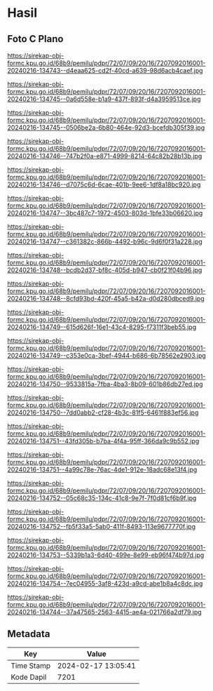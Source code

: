 # Hasil

## Foto C Plano

https://sirekap-obj-formc.kpu.go.id/68b9/pemilu/pdpr/72/07/09/20/16/7207092016001-20240216-134743--d4eaa625-cd2f-40cd-a639-98d6acb4caef.jpg

https://sirekap-obj-formc.kpu.go.id/68b9/pemilu/pdpr/72/07/09/20/16/7207092016001-20240216-134745--0a6d558e-b1a9-437f-893f-d4a3959513ce.jpg

https://sirekap-obj-formc.kpu.go.id/68b9/pemilu/pdpr/72/07/09/20/16/7207092016001-20240216-134745--0506be2a-6b80-464e-92d3-bcefdb305f39.jpg

https://sirekap-obj-formc.kpu.go.id/68b9/pemilu/pdpr/72/07/09/20/16/7207092016001-20240216-134746--747b2f0a-e871-4999-8214-64c82b28b13b.jpg

https://sirekap-obj-formc.kpu.go.id/68b9/pemilu/pdpr/72/07/09/20/16/7207092016001-20240216-134746--d7075c6d-6cae-401b-9ee6-1df8a18bc920.jpg

https://sirekap-obj-formc.kpu.go.id/68b9/pemilu/pdpr/72/07/09/20/16/7207092016001-20240216-134747--3bc487c7-1972-4503-803d-1bfe33b06620.jpg

https://sirekap-obj-formc.kpu.go.id/68b9/pemilu/pdpr/72/07/09/20/16/7207092016001-20240216-134747--c361382c-866b-4492-b96c-9d6f0f31a228.jpg

https://sirekap-obj-formc.kpu.go.id/68b9/pemilu/pdpr/72/07/09/20/16/7207092016001-20240216-134748--bcdb2d37-bf8c-405d-b947-cb0f21f04b96.jpg

https://sirekap-obj-formc.kpu.go.id/68b9/pemilu/pdpr/72/07/09/20/16/7207092016001-20240216-134748--8cfd93bd-420f-45a5-b42a-d0d280dbced9.jpg

https://sirekap-obj-formc.kpu.go.id/68b9/pemilu/pdpr/72/07/09/20/16/7207092016001-20240216-134749--615d626f-16e1-43c4-8295-f7311f3beb55.jpg

https://sirekap-obj-formc.kpu.go.id/68b9/pemilu/pdpr/72/07/09/20/16/7207092016001-20240216-134749--c353e0ca-3bef-4944-b686-6b78562e2903.jpg

https://sirekap-obj-formc.kpu.go.id/68b9/pemilu/pdpr/72/07/09/20/16/7207092016001-20240216-134750--9533815a-7fba-4ba3-8b09-601b86db27ed.jpg

https://sirekap-obj-formc.kpu.go.id/68b9/pemilu/pdpr/72/07/09/20/16/7207092016001-20240216-134750--7dd0abb2-cf28-4b3c-81f5-6461f883ef56.jpg

https://sirekap-obj-formc.kpu.go.id/68b9/pemilu/pdpr/72/07/09/20/16/7207092016001-20240216-134751--43fd305b-b7ba-4f4a-95ff-366da9c9b552.jpg

https://sirekap-obj-formc.kpu.go.id/68b9/pemilu/pdpr/72/07/09/20/16/7207092016001-20240216-134751--4a99c78e-76ac-4de1-912e-18adc68e13f4.jpg

https://sirekap-obj-formc.kpu.go.id/68b9/pemilu/pdpr/72/07/09/20/16/7207092016001-20240216-134752--05c68c35-134c-41c8-9e7f-7f0d81cf6b9f.jpg

https://sirekap-obj-formc.kpu.go.id/68b9/pemilu/pdpr/72/07/09/20/16/7207092016001-20240216-134752--fb5f33a5-5ab0-411f-8493-113e9677770f.jpg

https://sirekap-obj-formc.kpu.go.id/68b9/pemilu/pdpr/72/07/09/20/16/7207092016001-20240216-134753--5339b1a3-6d40-499e-8e99-eb96f474b97d.jpg

https://sirekap-obj-formc.kpu.go.id/68b9/pemilu/pdpr/72/07/09/20/16/7207092016001-20240216-134754--7ec04955-3af8-423d-a9cd-abe1b8a4c8dc.jpg

https://sirekap-obj-formc.kpu.go.id/68b9/pemilu/pdpr/72/07/09/20/16/7207092016001-20240216-134744--37a47565-2563-4415-ae4a-021766a2df79.jpg


## Metadata

| Key        | Value               |
| ---------- | ------------------- |
| Time Stamp | 2024-02-17 13:05:41 |
| Kode Dapil | 7201                |



